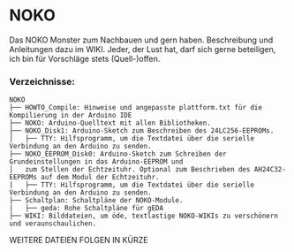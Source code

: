 # NOKO
Das NOKO Monster zum Nachbauen und gern haben. Beschreibung und Anleitungen dazu im WIKI.
Jeder, der Lust hat, darf sich gerne beteiligen, ich bin für Vorschläge stets (Quell-)offen.

### Verzeichnisse:

```
NOKO
├── HOWTO_Compile: Hinweise und angepasste plattform.txt für die Kompilierung in der Arduino IDE
├── NOKO: Arduino-Quelltext mit allen Bibliotheken.
├── NOKO_Disk1: Arduino-Sketch zum Beschreiben des 24LC256-EEPROMs.
│   ├── TTY: Hilfsprogramm, um die Textdatei über die serielle Verbindung an den Arduino zu senden.
├── NOKO_EEPROM_Disk0: Arduino-Sketch zum Schreiben der Grundeinstellungen in das Arduino-EEPROM und 
│   zum Stellen der Echtzeituhr. Optional zum Beschrieben des AH24C32-EEPROMs auf dem Modul der Echtzeituhr.
|   ├── TTY: Hilfsprogramm, um die Textdatei über die serielle Verbindung an den Arduino zu senden.
├── Schaltplan: Schaltpläne der NOKO-Module. 
|   ├── geda: Rohe Schaltpläne für gEDA
├── WIKI: Bilddateien, um öde, textlastige NOKO-WIKIs zu verschönern und veraunschaulichen. 

```

WEITERE DATEIEN FOLGEN IN KÜRZE
